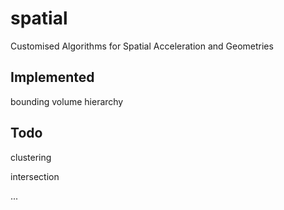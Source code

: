 # spatial
Customised Algorithms for Spatial Acceleration and Geometries

## Implemented

bounding volume hierarchy


## Todo

clustering

intersection

...
